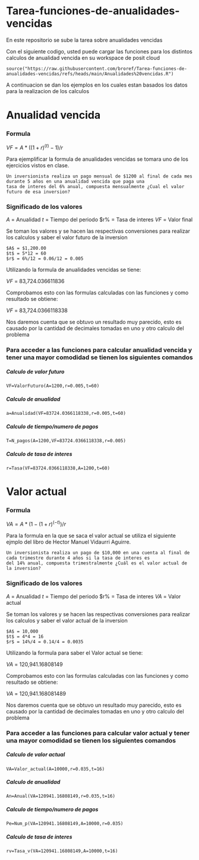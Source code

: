 # Tarea-funciones-de-anualidades-vencidas
En este repositorio se sube la tarea sobre anualidades vencidas

Con el siguiente codigo, usted puede cargar las funciones para los distintos calculos de anualidad vencida en su workspace de posit cloud
```
source("https://raw.githubusercontent.com/broref/Tarea-funciones-de-anualidades-vencidas/refs/heads/main/Anualidades%20vencidas.R")
```

A continuacion se dan los ejemplos en los cuales estan basados los datos para la realizacion de los calculos

# Anualidad vencida

### Formula
$VF = A*((1+r)^(t)-1)/r$

Para ejemplificar la formula de anualidades vencidas se tomara uno de los ejercicios vistos en clase.
```
Un inversionista realiza un pago mensual de $1200 al final de cada mes durante 5 años en una anualidad vencida que paga una
tasa de interes del 6% anual, compuesta mensualmente ¿Cual el valor futuro de esa inversion?
```
### Significado de los valores

$A$ = Anualidad
$t$ = Tiempo del periodo
$r% = Tasa de interes
$VF$ = Valor final

Se toman los valores y se hacen las respectivas conversiones para realizar los calculos y saber el valor futuro de la inversion
```
$A$ = $1,200.00
$t$ = 5*12 = 60
$r$ = 6%/12 = 0.06/12 = 0.005
```
Utilizando la formula de anualidades vencidas se tiene:

$VF$ = 83,724.036611836

Comprobamos esto con las formulas calculadas con las funciones y como resultado se obtiene:

$VF$ = 83,724.0366118338

Nos daremos cuenta que se obtuvo un resultado muy parecido, esto es causado por la cantidad de decimales tomadas en uno y otro calculo del problema

### Para acceder a las funciones para calcular anualidad vencida y tener una mayor comodidad se tienen los siguientes comandos

##### Calculo de valor futuro
```
VF=ValorFuturo(A=1200,r=0.005,t=60)
```
##### Calculo de anualidad
```
a=Anualidad(VF=83724.0366118338,r=0.005,t=60)
```
##### Calculo de tiempo/numero de pagos
```
T=N_pagos(A=1200,VF=83724.0366118338,r=0.005)
```
##### Calculo de tasa de interes
```
r=Tasa(VF=83724.0366118338,A=1200,t=60)
```


# Valor actual

### Formula
$VA = A*(1-(1+r)^(-t))/r$

Para la formula en la que se saca el valor actual se utiliza el siguiente ejmplo del libro de Hector Manuel Vidaurri Aguirre.
```
Un inversionista realiza un pago de $10,000 en una cuenta al final de cada trimestre durante 4 años si la tasa de interes es
del 14% anual, compuesta trimestralmente ¿Cuál es el valor actual de la inversion?
```
### Significado de los valores

$A$ = Anualidad
$t$ = Tiempo del periodo
$r% = Tasa de interes
$VA$ = Valor actual

Se toman los valores y se hacen las respectivas conversiones para realizar los calculos y saber el valor actual de la inversion
```
$A$ = 10,000
$t$ = 4*4 = 16
$r$ = 14%/4 = 0.14/4 = 0.0035
```
Utilizando la formula para saber el Valor actual se tiene:

$VA$ = 120,941.16808149

Comprobamos esto con las formulas calculadas con las funciones y como resultado se obtiene:

$VA$ = 120,941.168081489

Nos daremos cuenta que se obtuvo un resultado muy parecido, esto es causado por la cantidad de decimales tomadas en uno y otro calculo del problema

### Para acceder a las funciones para calcular valor actual y tener una mayor comodidad se tienen los siguientes comandos

##### Calculo de valor actual
```
VA=Valor_actual(A=10000,r=0.035,t=16)
```
##### Calculo de anualidad
```
An=Anual(VA=120941.16808149,r=0.035,t=16)
```
##### Calculo de tiempo/numero de pagos
```
Pe=Num_p(VA=120941.16808149,A=10000,r=0.035)
```
##### Calculo de tasa de interes
```
rv=Tasa_v(VA=120941.16808149,A=10000,t=16)
```
